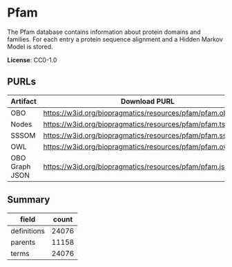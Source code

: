 # Pfam

The Pfam database contains information about protein domains and families. For each entry a protein sequence alignment and a Hidden Markov Model is stored.

**License**: CC0-1.0

## PURLs

| Artifact       | Download PURL                                                | Latest Versioned Download PURL                                    |
|----------------|--------------------------------------------------------------|-------------------------------------------------------------------|
| OBO            | https://w3id.org/biopragmatics/resources/pfam/pfam.obo       | https://w3id.org/biopragmatics/resources/pfam/37.2/pfam.obo       |
| Nodes          | https://w3id.org/biopragmatics/resources/pfam/pfam.tsv       | https://w3id.org/biopragmatics/resources/pfam/37.2/pfam.tsv       |
| SSSOM          | https://w3id.org/biopragmatics/resources/pfam/pfam.sssom.tsv | https://w3id.org/biopragmatics/resources/pfam/37.2/pfam.sssom.tsv |
| OWL            | https://w3id.org/biopragmatics/resources/pfam/pfam.owl       | https://w3id.org/biopragmatics/resources/pfam/37.2/pfam.owl       |
| OBO Graph JSON | https://w3id.org/biopragmatics/resources/pfam/pfam.json      | https://w3id.org/biopragmatics/resources/pfam/37.2/pfam.json      |

## Summary

| field       |   count |
|-------------|---------|
| definitions |   24076 |
| parents     |   11158 |
| terms       |   24076 |
